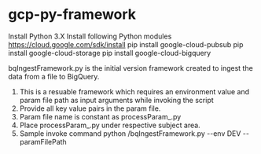 # gcp-py-framework
Install Python 3.X
Install following Python modules
https://cloud.google.com/sdk/install
pip install google-cloud-pubsub
pip install google-cloud-storage
pip install google-cloud-bigquery

bqIngestFramework.py is the initial version framework created to ingest the data from a file to BigQuery.
1. This is a resuable framework which requires an environment value and param file path as input arguments while invoking the script
2. Provide all key value pairs in the param file.
3. Param file name is constant as processParam_<ENV>.py
4. Place processParam_<ENV>.py under respective subject area.
5. Sample invoke command  python <filepath>/bqIngestFramework.py --env DEV --paramFilePath <file path>
